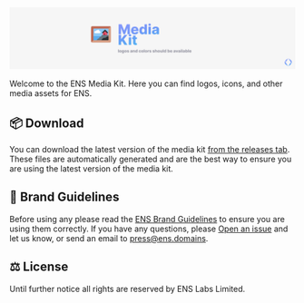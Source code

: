 [![](.github/banner1.png)](https://github.com/ensdomains/media-kit/releases/latest)

Welcome to the ENS Media Kit. Here you can find logos, icons, and other media assets for ENS.

## 📦 Download

You can download the latest version of the media kit [from the releases tab](https://github.com/ensdomains/media-kit/releases/latest). These files are automatically generated and are the best way to ensure you are using the latest version of the media kit.

## 📖 Brand Guidelines

Before using any please read the [ENS Brand Guidelines](https://ens.domains/brand-guidelines/) to ensure you are using them correctly. If you have any questions, please [Open an issue](https://github.com/ensdomains/media-kit/issues/new) and let us know, or send an email to [press@ens.domains](mailto:press@ens.domains).

## ⚖️ License

Until further notice all rights are reserved by ENS Labs Limited.
